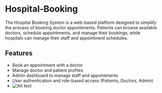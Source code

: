 # Hospital-Booking
The Hospital Booking System is a web-based platform designed to simplify the process of booking doctor appointments. Patients can browse available doctors, schedule appointments, and manage their bookings, while hospitals can manage their staff and appointment schedules.
## Features
- Book an appointment with a doctor
- Manage doctor and patient profiles
- Admin dashboard to manage staff and appointments
- User authentication and role-based access (Patients, Doctors, Admin)
- ![Alt text](![image](https://github.com/user-attachments/assets/35fbc0d1-60c2-4b36-a7cb-35214fdd54fb)
)


